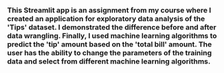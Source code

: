 ### This Streamlit app is an assignment from my course where I created an application for exploratory data analysis of the 'Tips' dataset. I demonstrated the difference before and after data wrangling. Finally, I used machine learning algorithms to predict the 'tip' amount based on the 'total bill' amount. The user has the ability to change the parameters of the training data and select from different machine learning algorithms.
